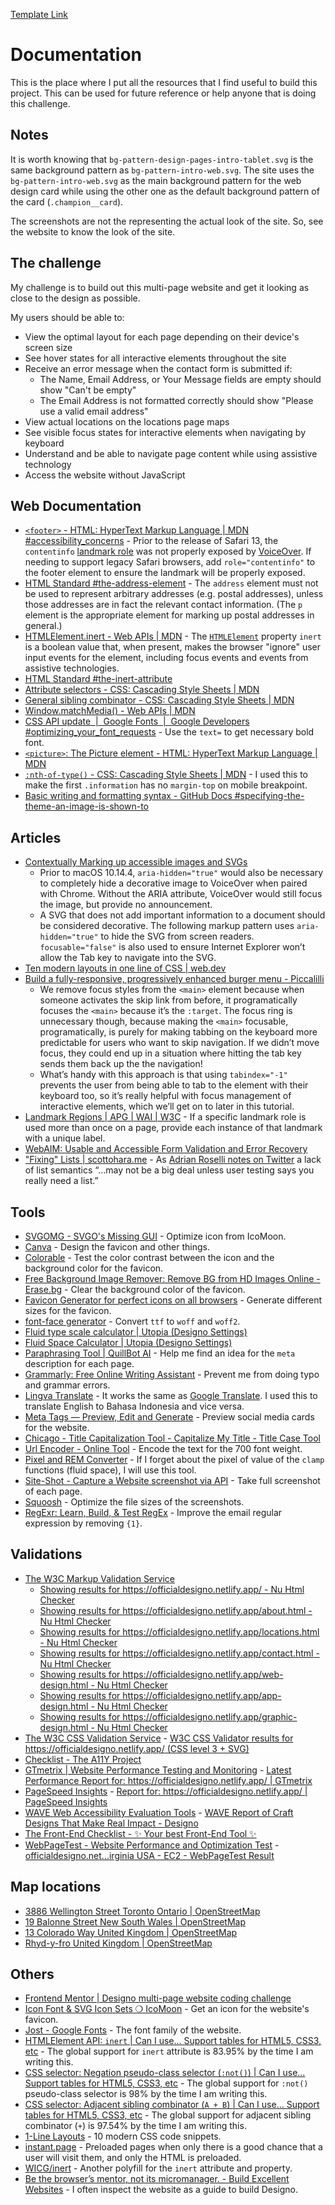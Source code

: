 [Template Link](https://www.figma.com/file/ehFRA5CqBay4aurJd21RUb/designo-multi-page-website?type=design&node-id=0-1&mode=design)

# Documentation

This is the place where I put all the resources that I find useful to build this project. This can be used for future reference or help anyone that is doing this challenge.

## Notes

It is worth knowing that `bg-pattern-design-pages-intro-tablet.svg` is the same background pattern as `bg-pattern-intro-web.svg`. The site uses the `bg-pattern-intro-web.svg` as the main background pattern for the web design card while using the other one as the default background pattern of the card (`.champion__card`).

The screenshots are not the representing the actual look of the site. So, see the website to know the look of the site.

## The challenge

My challenge is to build out this multi-page website and get it looking as close to the design as possible.

My users should be able to:

- View the optimal layout for each page depending on their device's screen size
- See hover states for all interactive elements throughout the site
- Receive an error message when the contact form is submitted if:
  - The Name, Email Address, or Your Message fields are empty should show "Can't be empty"
  - The Email Address is not formatted correctly should show "Please use a valid email address"
- View actual locations on the locations page maps
- See visible focus states for interactive elements when navigating by keyboard
- Understand and be able to navigate page content while using assistive technology
- Access the website without JavaScript

## Web Documentation

- [`<footer>` - HTML: HyperText Markup Language | MDN #accessibility_concerns](https://developer.mozilla.org/en-US/docs/Web/HTML/Element/footer#accessibility_concerns) - Prior to the release of Safari 13, the `contentinfo` [landmark role](https://developer.mozilla.org/en-US/docs/Learn/Accessibility/WAI-ARIA_basics#signpostslandmarks) was not properly exposed by [VoiceOver](https://help.apple.com/voiceover/info/guide/). If needing to support legacy Safari browsers, add `role="contentinfo"` to the footer element to ensure the landmark will be properly exposed.
- [HTML Standard #the-address-element](https://html.spec.whatwg.org/multipage/sections.html#the-address-element) - The `address` element must not be used to represent arbitrary addresses (e.g. postal addresses), unless those addresses are in fact the relevant contact information. (The `p` element is the appropriate element for marking up postal addresses in general.)
- [HTMLElement.inert - Web APIs | MDN](https://developer.mozilla.org/en-US/docs/Web/API/HTMLElement/inert) - The [`HTMLElement`](https://developer.mozilla.org/en-US/docs/Web/API/HTMLElement) property `inert` is a boolean value that, when present, makes the browser "ignore" user input events for the element, including focus events and events from assistive technologies.
- [HTML Standard #the-inert-attribute](https://html.spec.whatwg.org/multipage/interaction.html#the-inert-attribute)
- [Attribute selectors - CSS: Cascading Style Sheets | MDN](https://developer.mozilla.org/en-US/docs/Web/CSS/Attribute_selectors)
- [General sibling combinator - CSS: Cascading Style Sheets | MDN](https://developer.mozilla.org/en-US/docs/Web/CSS/General_sibling_combinator)
- [Window.matchMedia() - Web APIs | MDN](https://developer.mozilla.org/en-US/docs/Web/API/Window/matchMedia)
- [CSS API update  |  Google Fonts  |  Google Developers #optimizing_your_font_requests](https://developers.google.com/fonts/docs/css2#optimizing_your_font_requests) - Use the `text=` to get necessary bold font.
- [`<picture>`: The Picture element - HTML: HyperText Markup Language | MDN](https://developer.mozilla.org/en-US/docs/Web/HTML/Element/picture)
- [`:nth-of-type()` - CSS: Cascading Style Sheets | MDN](https://developer.mozilla.org/en-US/docs/Web/CSS/:nth-of-type) - I used this to make the first `.information` has no `margin-top` on mobile breakpoint.
- [Basic writing and formatting syntax - GitHub Docs #specifying-the-theme-an-image-is-shown-to](https://docs.github.com/en/get-started/writing-on-github/getting-started-with-writing-and-formatting-on-github/basic-writing-and-formatting-syntax#specifying-the-theme-an-image-is-shown-to)

## Articles

- [Contextually Marking up accessible images and SVGs](https://www.scottohara.me/blog/2019/05/22/contextual-images-svgs-and-a11y.html)
  - Prior to macOS 10.14.4, `aria-hidden="true"` would also be necessary to completely hide a decorative image to VoiceOver when paired with Chrome. Without the ARIA attribute, VoiceOver would still focus the image, but provide no announcement.
  - A SVG that does not add important information to a document should be considered decorative. The following markup pattern uses `aria-hidden="true"` to hide the SVG from screen readers. `focusable="false"` is also used to ensure Internet Explorer won’t allow the Tab key to navigate into the SVG.
- [Ten modern layouts in one line of CSS | web.dev](https://web.dev/one-line-layouts/)
- [Build a fully-responsive, progressively enhanced burger menu - Piccalilli](https://piccalil.li/tutorial/build-a-fully-responsive-progressively-enhanced-burger-menu/)
  - We remove focus styles from the `<main>` element because when someone activates the skip link from before, it programatically focuses the `<main>` because it’s the `:target`. The focus ring is unnecessary though, because making the `<main>` focusable, programatically, is purely for making tabbing on the keyboard more predictable for users who want to skip navigation. If we didn’t move focus, they could end up in a situation where hitting the tab key sends them back up the the navigation!
  - What’s handy with this approach is that using `tabindex="-1"` prevents the user from being able to tab to the element with their keyboard too, so it’s really helpful with focus management of interactive elements, which we’ll get on to later in this tutorial.
- [Landmark Regions | APG | WAI | W3C](https://www.w3.org/WAI/ARIA/apg/practices/landmark-regions/) - If a specific landmark role is used more than once on a page, provide each instance of that landmark with a unique label.
- [WebAIM: Usable and Accessible Form Validation and Error Recovery](https://webaim.org/techniques/formvalidation/)
- ["Fixing" Lists | scottohara.me](https://www.scottohara.me/blog/2019/01/12/lists-and-safari.html) - As [Adrian Roselli notes on Twitter](https://twitter.com/aardrian/status/1083889915417559040) a lack of list semantics “…may not be a big deal unless user testing says you really need a list.”

## Tools

- [SVGOMG - SVGO's Missing GUI](https://jakearchibald.github.io/svgomg/) - Optimize icon from IcoMoon.
- [Canva](https://www.canva.com/) - Design the favicon and other things.
- [Colorable](https://colorable.jxnblk.com/e7816b/1d1c1e) - Test the color contrast between the icon and the background color for the favicon.
- [Free Background Image Remover: Remove BG from HD Images Online - Erase.bg](https://www.erase.bg/) - Clear the background color of the favicon.
- [Favicon Generator for perfect icons on all browsers](https://realfavicongenerator.net/) - Generate different sizes for the favicon.
- [font-face generator](https://everythingfonts.com/font-face) - Convert `ttf` to `woff` and `woff2`.
- [Fluid type scale calculator | Utopia (Designo Settings)](https://utopia.fyi/type/calculator/?c=320,28,1.2,1350,40,1.414,5,2,&s=0.75|0.5|0.25,1.5|2|3|4|6,s-l)
- [Fluid Space Calculator | Utopia (Designo Settings)](https://utopia.fyi/space/calculator/?c=320,80,1.2,1350,140,1.25,5,2,&s=0.75%7C0.5%7C0.25,1.5%7C2%7C3%7C4%7C6,s-l)
- [Paraphrasing Tool | QuillBot AI](https://quillbot.com/) - Help me find an idea for the `meta` description for each page.
- [Grammarly: Free Online Writing Assistant](https://www.grammarly.com/) - Prevent me from doing typo and grammar errors.
- [Lingva Translate](https://lingva.ml/) - It works the same as [Google Translate](https://translate.google.com/). I used this to translate English to Bahasa Indonesia and vice versa.
- [Meta Tags — Preview, Edit and Generate](https://metatags.io/) - Preview social media cards for the website.
- [Chicago - Title Capitalization Tool - Capitalize My Title - Title Case Tool](https://capitalizemytitle.com/style/Chicago/)
- [Url Encoder - Online Tool](https://www.urlencoder.net/) - Encode the text for the 700 font weight.
- [Pixel and REM Converter](https://pixelandrem.netlify.app/) - If I forget about the pixel of value of the `clamp` functions (fluid space), I will use this tool.
- [Site-Shot - Capture a Website screenshot via API](https://www.site-shot.com/) - Take full screenshot of each page.
- [Squoosh](https://squoosh.app/) - Optimize the file sizes of the screenshots.
- [RegExr: Learn, Build, & Test RegEx](https://regexr.com/) - Improve the email regular expression by removing `{1}`.

## Validations

- [The W3C Markup Validation Service](https://validator.w3.org/)
  - [Showing results for https://officialdesigno.netlify.app/ - Nu Html Checker](https://validator.w3.org/nu/?doc=https%3A%2F%2Fofficialdesigno.netlify.app%2F)
  - [Showing results for https://officialdesigno.netlify.app/about.html - Nu Html Checker](https://validator.w3.org/nu/?doc=https%3A%2F%2Fofficialdesigno.netlify.app%2Fabout.html)
  - [Showing results for https://officialdesigno.netlify.app/locations.html - Nu Html Checker](https://validator.w3.org/nu/?doc=https%3A%2F%2Fofficialdesigno.netlify.app%2Flocations.html)
  - [Showing results for https://officialdesigno.netlify.app/contact.html - Nu Html Checker](https://validator.w3.org/nu/?doc=https%3A%2F%2Fofficialdesigno.netlify.app%2Fcontact.html)
  - [Showing results for https://officialdesigno.netlify.app/web-design.html - Nu Html Checker](https://validator.w3.org/nu/?doc=https%3A%2F%2Fofficialdesigno.netlify.app%2Fweb-design.html)
  - [Showing results for https://officialdesigno.netlify.app/app-design.html - Nu Html Checker](https://validator.w3.org/nu/?doc=https%3A%2F%2Fofficialdesigno.netlify.app%2Fapp-design.html)
  - [Showing results for https://officialdesigno.netlify.app/graphic-design.html - Nu Html Checker](https://validator.w3.org/nu/?doc=https%3A%2F%2Fofficialdesigno.netlify.app%2Fgraphic-design.html)
- [The W3C CSS Validation Service](https://jigsaw.w3.org/css-validator/) - [W3C CSS Validator results for https://officialdesigno.netlify.app/ (CSS level 3 + SVG)](https://jigsaw.w3.org/css-validator/validator?uri=https%3A%2F%2Fofficialdesigno.netlify.app%2F&profile=css3svg&usermedium=all&warning=1&vextwarning=&lang=en)
- [Checklist - The A11Y Project](https://www.a11yproject.com/checklist/)
- [GTmetrix | Website Performance Testing and Monitoring](https://gtmetrix.com/) - [Latest Performance Report for: https://officialdesigno.netlify.app/ | GTmetrix](https://gtmetrix.com/reports/officialdesigno.netlify.app/oagG3cFj/)
- [PageSpeed Insights](https://pagespeed.web.dev/) - [Report for: https://officialdesigno.netlify.app/ | PageSpeed Insights](https://pagespeed.web.dev/report?url=https%3A%2F%2Fofficialdesigno.netlify.app%2F&)
- [WAVE Web Accessibility Evaluation Tools](https://wave.webaim.org/) - [WAVE Report of Craft Designs That Make Real Impact - Designo](https://wave.webaim.org/report#/https://officialdesigno.netlify.app/)
- [The Front-End Checklist - ✨ Your best Front-End Tool ✨](https://frontendchecklist.io/)
- [WebPageTest - Website Performance and Optimization Test](https://www.webpagetest.org/) - [officialdesigno.net...irginia USA - EC2 - WebPageTest Result](https://www.webpagetest.org/result/221208_BiDc43_8WC/)

## Map locations

- [3886 Wellington Street Toronto Ontario | OpenStreetMap](https://www.openstreetmap.org/search?query=3886%20Wellington%20Street%20Toronto%20Ontario#map=19/43.64651/-79.38355)
- [19 Balonne Street New South Wales | OpenStreetMap](https://www.openstreetmap.org/search?query=19%20Balonne%20Street%20New%20South%20Wales#map=17/-30.31998/149.78324)
- [13 Colorado Way United Kingdom | OpenStreetMap](https://www.openstreetmap.org/search?query=13%20Colorado%20Way%20United%20Kingdom#map=17/53.70970/-1.34114)
- [Rhyd-y-fro United Kingdom | OpenStreetMap](https://www.openstreetmap.org/search?query=Rhyd-y-fro%20United%20Kingdom#map=13/51.7372/-3.8669)

## Others

- [Frontend Mentor | Designo multi-page website coding challenge](https://www.frontendmentor.io/challenges/designo-multipage-website-G48K6rfUT)
- [Icon Font & SVG Icon Sets ❍ IcoMoon](https://icomoon.io/) - Get an icon for the website's favicon.
- [Jost - Google Fonts](https://fonts.google.com/specimen/Jost) - The font family of the website.
- [HTMLElement API: `inert` | Can I use... Support tables for HTML5, CSS3, etc](https://caniuse.com/mdn-api_htmlelement_inert) - The global support for `inert` attribute is 83.95% by the time I am writing this.
- [CSS selector: Negation pseudo-class selector (`:not()`) | Can I use... Support tables for HTML5, CSS3, etc](https://caniuse.com/mdn-css_selectors_not) - The global support for `:not()` pseudo-class selector is 98% by the time I am writing this.
- [CSS selector: Adjacent sibling combinator (`A + B`) | Can I use... Support tables for HTML5, CSS3, etc](https://caniuse.com/mdn-css_selectors_adjacent_sibling) - The global support for adjacent sibling combinator (`+`) is 97.54% by the time I am writing this.
- [1-Line Layouts](http://1linelayouts.glitch.me/) - 10 modern CSS code snippets.
- [instant.page](https://instant.page/) - Preloaded pages when only there is a good chance that a user will visit them, and only the HTML is preloaded.
- [WICG/inert](https://github.com/WICG/inert) - Another polyfill for the `inert` attribute and property.
- [Be the browser’s mentor, not its micromanager. - Build Excellent Websites](https://buildexcellentwebsit.es/) - I often inspect the website as a guide to build Designo.

